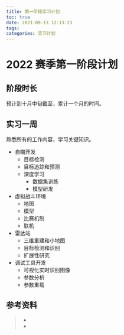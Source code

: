 ```yaml
---
title: 第一阶段实习计划
toc: true
date: 2021-09-13 12:13:23
tags: 
categories: 实习计划
---
```


# 2022 赛季第一阶段计划

## 阶段时长

预计到十月中旬截至，累计一个月的时间。

## 实习一周

熟悉所有的工作内容，学习关键知识。
- 自瞄开发
    - 目标检测
    - 目标追踪和预测
    - 深度学习
        - 数据集训练
        - 模型研发
- 虚拟战斗环境
    - 地图
    - 模型
    - 比赛机制
    - 联机
- 雷达站
    - 三维重建和小地图
    - 目标检测和识别
    - 扩展性研究
- 调试工具开发
    - 可视化实时识别图像
    - 参数分析
    - 参数重载




## 参考资料
> - []()
> - []()
